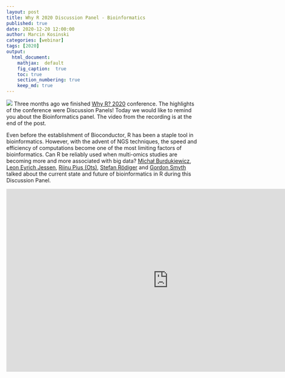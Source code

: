 ```yaml
---
layout: post
title: Why R 2020 Discussion Panel - Bioinformatics
published: true
date: 2020-12-20 12:00:00
author: Marcin Kosinski
categories: [webinar]
tags: [2020]
output:
  html_document:
    mathjax:  default
    fig_caption:  true
    toc: true
    section_numbering: true
    keep_md: true
---
```


<img src="/foundation/images/fulls/whyr2020/panels/bio.jpg" class="fit image"> Three months ago we finished [Why R? 2020](http://2020.whyr.pl/) conference. The highlights of the conference were Discussion Panels! Today we would like to remind you about the Bioinformatics panel. The video from the recording is at the end of the post.

Even before the establishment of Bioconductor, R has been a staple tool in bioinformatics. However, with the advent of NGS techniques, the speed and efficiency of computations become one of the most limiting factors of bioinformatics. Can R be reliably used when multi-omics studies are becoming more and more associated with big data? [Michał Burdukiewicz](https://twitter.com/burdukiewicz), [Leon Eyrich Jessen](https://twitter.com/jessenleon), [Riinu Pius (Ots)](https://twitter.com/_Riinu_), [Stefan Rödiger](https://www.researchgate.net/profile/Stefan_Roediger) and [Gordon Smyth](https://www.wehi.edu.au/people/gordon-smyth) talked about the current state and future of bioinformatics in R during this Discussion Panel.


<iframe width="850" height="480" src="https://www.youtube.com/embed/8AJPF4SM_AI" frameborder="0" allow="accelerometer; autoplay; clipboard-write; encrypted-media; gyroscope; picture-in-picture" allowfullscreen></iframe>



